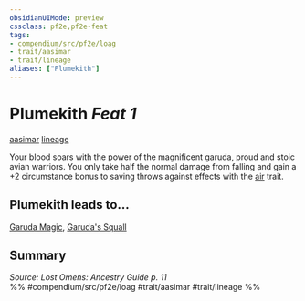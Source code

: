 ```yaml
---
obsidianUIMode: preview
cssclass: pf2e,pf2e-feat
tags:
- compendium/src/pf2e/loag
- trait/aasimar
- trait/lineage
aliases: ["Plumekith"]
---
```

# Plumekith  *Feat 1*  
[aasimar](rules/traits/aasimar-apg.md)  [lineage](rules/traits/lineage-apg.md)  


Your blood soars with the power of the magnificent garuda, proud and stoic avian warriors. You only take half the normal damage from falling and gain a +2 circumstance bonus to saving throws against effects with the [air](rules/traits/air.md) trait.

## Plumekith leads to...

[Garuda Magic](compendium/feats/garuda-magic-loag.md), [Garuda's Squall](compendium/feats/garudas-squall-loag.md)

## Summary

*Source: Lost Omens: Ancestry Guide p. 11*  
%% #compendium/src/pf2e/loag #trait/aasimar #trait/lineage %%